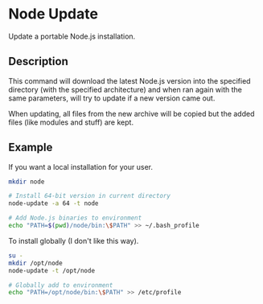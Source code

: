 Node Update
===========

Update a portable Node.js installation.

Description
-----------

This command will download the latest Node.js version into the specified
directory (with the specified architecture) and when ran again with the
same parameters, will try to update if a new version came out.

When updating, all files from the new archive will be copied but the added
files (like modules and stuff) are kept.

Example
-------

If you want a local installation for your user.

```sh
mkdir node

# Install 64-bit version in current directory
node-update -a 64 -t node

# Add Node.js binaries to environment
echo "PATH=$(pwd)/node/bin:\$PATH" >> ~/.bash_profile
```

To install globally (I don't like this way).

```sh
su -
mkdir /opt/node
node-update -t /opt/node

# Globally add to environment
echo "PATH=/opt/node/bin:\$PATH" >> /etc/profile
```

